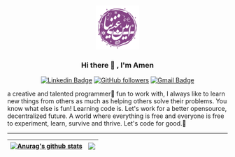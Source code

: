 <center>
    <img src="./assets/images/cover.png" height="100" width="auto">
</center>

<center>
<h3>Hi there 👋 , I'm Amen </h3>

[![Linkedin Badge](https://img.shields.io/badge/-ghaninia-blue?style=social&logo=Linkedin&logoColor=blue&link=https://www.linkedin.com/in/ghaninia/)](https://www.linkedin.com/in/ghaninia/)  [![GitHub followers](https://img.shields.io/github/followers/ghaninia?label=Follow&style=social)](https://github.com/ghaninia/?tab=follow) [![Gmail Badge](https://img.shields.io/badge/-info@ghaninia.ir-c14438?style=social&logo=Gmail&logoColor=red&link=mailto:info@ghaninia.ir)](mailto:info@ghaninia.ir)

</center>



<div align="left">
a creative and talented programmer🤭 fun to work with, I always like to learn new things from others as much as helping others solve their problems. You know what else is fun! Learning code is. Let's work for a better opensource, decentralized future. A world where everything is free and everyone is free to experiment, learn, survive and thrive. Let's code for good.🎉
</div>

<hr>

| <a href="https://github.com/ghaninia/github-readme-stats"><img align="center" src="https://github-readme-stats.vercel.app/api?username=ghaninia&show_icons=true&include_all_commits=true&theme=buefy&hide_border=true" alt="Anurag's github stats" /></a> | <a href="https://github.com/ghaninia/github-readme-stats"><img align="center" src="https://github-readme-stats.vercel.app/api/top-langs/?username=ghaninia&layout=compact&theme=buefy&hide_border=true" /></a> |
| ------------- | ------------- |
